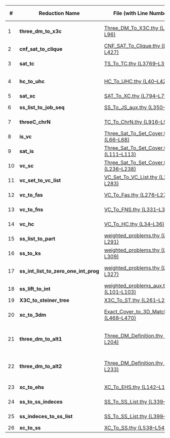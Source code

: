 | **#** | **Reduction Name**          | **File** (with Line Numbers)                                                                                                       | **Source Problem**         | **Goal Problem**              | **Poly**                                                                                                                |
|-------|-----------------------------|-----------------------------------------------------------------------------------------------------------------------------------|----------------------------|-------------------------------|------------------------------------------------------------------------------------------------------------------------|
| 1     | **three_dm_to_x3c**         | [Three_DM_To_X3C.thy (L94–L96)](https://github.com/alasleimi/poly-reductions/blob/master/Karp21/3DM_To_X3C/Three_DM_To_X3C.thy#L94-L96) | Three-Dimensional Matching | Exact Cover                  | [Three_DM_To_X3C_Poly.thy (L71)](https://github.com/alasleimi/poly-reductions/blob/master/Karp21/3DM_To_X3C/Three_DM_To_X3C_Poly.thy#L71) (no reviewed yet)  |
| 2     | **cnf_sat_to_clique**       | [CNF_SAT_To_Clique.thy (L425–L427)](https://github.com/alasleimi/poly-reductions/blob/master/Karp21/CNF_SAT_To_Clique/CNF_SAT_To_Clique.thy#L425-L427) | CNF-SAT                    | Clique                       | [CSTC_Poly.thy (L222)](https://github.com/alasleimi/poly-reductions/blob/master/Karp21/CNF_SAT_To_Clique/CSTC_Poly.thy#L222)               |
| 3     | **sat_tc**                  | [TS_To_TC.thy (L3769–L3771)](https://github.com/alasleimi/poly-reductions/blob/master/Karp21/CNF_SAT_To_TC/TS_To_TC.thy#L3769-L3771) | 3-CNF-SAT                    | 3-Colorability               | [TST3C_Poly.thy (L547)](https://github.com/alasleimi/poly-reductions/blob/master/Karp21/CNF_SAT_To_TC/TST3C_Poly.thy#L547)                |
| 4     | **hc_to_uhc**               | [HC_To_UHC.thy (L40–L42)](https://github.com/alasleimi/poly-reductions/blob/master/Karp21/HC_To_UHC/HC_To_UHC.thy#L40-L42)  | Hamiltonian Cycle          | Undirected Hamiltonian Cycle | [HC_To_UHC_Poly.thy (L155)](https://github.com/alasleimi/poly-reductions/blob/master/Karp21/HC_To_UHC/HC_To_UHC_Poly.thy#L155)            |
| 5     | **sat_xc**                  | [SAT_To_XC.thy (L794–L796)](https://github.com/alasleimi/poly-reductions/blob/master/Karp21/SAT_To_XC/SAT_To_XC.thy#L794-L796) | CNF-SAT                    | Exact Cover                  | [SAT_To_XC_poly.thy (L306)](https://github.com/alasleimi/poly-reductions/blob/master/Karp21/SAT_To_XC/SAT_To_XC_poly.thy#L306)            |
| 6     | **ss_list_to_job_seq**      | [SS_To_JS_aux.thy (L350–L352)](https://github.com/alasleimi/poly-reductions/blob/master/Karp21/SS_To_JS/SS_To_JS_aux.thy#L350-L352) | Subset Sum (List)          | Job Sequencing               | [SS_List_To_Job_Seq_Poly.thy (L59)](https://github.com/alasleimi/poly-reductions/blob/master/Karp21/SS_To_JS/SS_List_To_Job_Seq_Poly.thy#L59) |
| 7     | **threeC_chrN**             | [TC_To_ChrN.thy (L916–L918)](https://github.com/alasleimi/poly-reductions/blob/master/Karp21/TC_To_ChrN/TC_To_ChrN.thy#L916-L918) | 3-Colorability             | Chromatic Number             | [TC_To_ChrN_Poly.thy (L361)](https://github.com/alasleimi/poly-reductions/blob/master/Karp21/TC_To_ChrN/TC_To_ChrN_Poly.thy#L361)        |
| 8     | **is_vc**                   | [Three_Sat_To_Set_Cover.thy (L66–L68)](https://github.com/alasleimi/poly-reductions/blob/master/Karp21/Three_Sat_To_Set_Cover.thy#L66-L68) | Independent Set            | Vertex Cover                 | [TSTSC_Poly.thy (L53)](https://github.com/alasleimi/poly-reductions/blob/master/Karp21/TSTSC_Poly.thy#L53)                                |
| 9     | **sat_is**                  | [Three_Sat_To_Set_Cover.thy (L111–L113)](https://github.com/alasleimi/poly-reductions/blob/master/Karp21/Three_Sat_To_Set_Cover.thy#L111-L113) | CNF-SAT                    | Independent Set              | [TSTSC_Poly.thy (L584)](https://github.com/alasleimi/poly-reductions/blob/master/Karp21/TSTSC_Poly.thy#L584)                              |
| 10    | **vc_sc**                   | [Three_Sat_To_Set_Cover.thy (L236–L238)](https://github.com/alasleimi/poly-reductions/blob/master/Karp21/Three_Sat_To_Set_Cover.thy#L236-L238) | Vertex Cover               | Set Cover                    | [TSTSC_Poly.thy (L442)](https://github.com/alasleimi/poly-reductions/blob/master/Karp21/TSTSC_Poly.thy#L442)                              |
| 11    | **vc_set_to_vc_list**       | [VC_Set_To_VC_List.thy (L281–L283)](https://github.com/alasleimi/poly-reductions/blob/master/Karp21/VC_Set_To_VC_List/VC_Set_To_VC_List.thy#L281-L283) | Vertex Cover (Set)         | Vertex Cover (List)          | [VCSTVCL_Poly.thy (L49)](https://github.com/alasleimi/poly-reductions/blob/master/Karp21/VC_Set_To_VC_List/VCSTVCL_Poly.thy#L49)         |
| 12    | **vc_to_fas**               | [VC_To_Fas.thy (L276–L278)](https://github.com/alasleimi/poly-reductions/blob/master/Karp21/VC_To_FAS/VC_To_Fas.thy#L276-L278) | Vertex Cover               | Feedback Arc Set             | in progress                                                                                                                 |
| 13    | **vc_to_fns**               | [VC_To_FNS.thy (L331–L333)](https://github.com/alasleimi/poly-reductions/blob/master/Karp21/VC_To_FNS/VC_To_FNS.thy#L331-L333) | Vertex Cover               | Feedback Node Set            | [VCTFNS_Poly.thy (L87)](https://github.com/alasleimi/poly-reductions/blob/master/Karp21/VC_To_FNS/VCTFNS_Poly.thy#L87)                   |
| 14    | **vc_hc**                   | [VC_To_HC.thy (L34–L36)](https://github.com/alasleimi/poly-reductions/blob/master/Karp21/VC_To_HC/VC_To_HC.thy#L34-L36) | Vertex Cover (List)        | Hamiltonian Cycle            | [VCHC_Poly.thy (L303)](https://github.com/alasleimi/poly-reductions/blob/master/Karp21/VC_To_HC/VCHC_Poly.thy#L303)                      |
| 15    | **ss_list_to_part**         | [weighted_problems.thy (L289–L291)](https://github.com/alasleimi/poly-reductions/blob/master/Karp21/weight_problems/weighted_problems.thy#L289-L291) | Subset Sum (List)          | Partition                    | [weighted_problems_poly.thy (L98)](https://github.com/alasleimi/poly-reductions/blob/master/Karp21/weight_problems/weighted_problems_poly.thy#L98) |
| 16    | **ss_to_ks**                | [weighted_problems.thy (L307–L309)](https://github.com/alasleimi/poly-reductions/blob/master/Karp21/weight_problems/weighted_problems.thy#L307-L309) | Subset Sum                 | Knapsack                     | [weighted_problems_poly.thy (L148)](https://github.com/alasleimi/poly-reductions/blob/master/Karp21/weight_problems/weighted_problems_poly.thy#L148) |
| 17    | **ss_int_list_to_zero_one_int_prog** | [weighted_problems.thy (L325–L327)](https://github.com/alasleimi/poly-reductions/blob/master/Karp21/weight_problems/weighted_problems.thy#L325-L327) | Subset Sum (Int List)      | Zero-One Integer Programming | [weighted_problems_poly.thy (L200)](https://github.com/alasleimi/poly-reductions/blob/master/Karp21/weight_problems/weighted_problems_poly.thy#L200) |
| 18    | **ss_lift_to_int**          | [weighted_problems_aux.thy (L101–L103)](https://github.com/alasleimi/poly-reductions/blob/master/Karp21/weight_problems/weighted_problems_aux.thy#L101-L103) | Subset Sum (List)          | Subset Sum (Int List)        | [weighted_problems_poly.thy (L32)](https://github.com/alasleimi/poly-reductions/blob/master/Karp21/weight_problems/weighted_problems_poly.thy#L32) |
| 19    | **X3C_to_steiner_tree**     | [X3C_To_ST.thy (L261–L263)](https://github.com/alasleimi/poly-reductions/blob/master/Karp21/X3C_To_ST/X3C_To_ST.thy#L261-L263) | Exact Cover                | Steiner Tree                 | Missing                                                                                                                 |
| 20    | **xc_to_3dm**               | [Exact_Cover_to_3D_Matching.thy (L468–L470)](https://github.com/alasleimi/poly-reductions/blob/master/Karp21/XC_To_3DM/Exact_Cover_to_3D_Matching.thy#L468-L470) | Exact Cover                | Three-Dimensional Matching   | Missing                                                                                                                 |
| 21    | **three_dm_to_alt1**        | [Three_DM_Definition.thy (L202–L204)](https://github.com/alasleimi/poly-reductions/blob/master/Karp21/XC_To_3DM/Three_DM_Definition.thy#L202-L204) | Three-Dimensional Matching | Three-Dimensional Matching (Alt1) | Missing                                                                                                                |
| 22    | **three_dm_to_alt2**        | [Three_DM_Definition.thy (L230–L233)](https://github.com/alasleimi/poly-reductions/blob/master/Karp21/XC_To_3DM/Three_DM_Definition.thy#L230-L233) | Three-Dimensional Matching | Three-Dimensional Matching (Alt2) | Missing                                                                                                                |
| 23    | **xc_to_ehs**               | [XC_To_EHS.thy (L142–L144)](https://github.com/alasleimi/poly-reductions/blob/master/Karp21/XC_To_EHS/XC_To_EHS.thy#L142-L144) | Exact Cover                | Exact Hitting Set            | [XC_To_EHS_poly.thy (L67)](https://github.com/alasleimi/poly-reductions/blob/master/Karp21/XC_To_EHS/XC_To_EHS_poly.thy#L67)             |
| 24    | **ss_to_ss_indeces**        | [SS_To_SS_List.thy (L339–L341)](https://github.com/alasleimi/poly-reductions/blob/master/Karp21/XC_To_SS/SS_To_SS_List.thy#L339-L341) | Subset Sum                 | Subset Sum (Indices)         | [SS_To_SS_List_poly.thy (L48)](https://github.com/alasleimi/poly-reductions/blob/master/Karp21/XC_To_SS/SS_To_SS_List_poly.thy#L48)       |
| 25    | **ss_indeces_to_ss_list**   | [SS_To_SS_List.thy (L399–L401)](https://github.com/alasleimi/poly-reductions/blob/master/Karp21/XC_To_SS/SS_To_SS_List.thy#L399-L401) | Subset Sum (Indices)       | Subset Sum (List)            | [SS_To_SS_List_poly.thy (L114)](https://github.com/alasleimi/poly-reductions/blob/master/Karp21/XC_To_SS/SS_To_SS_List_poly.thy#L114)     |
| 26    | **xc_to_ss**                | [XC_To_SS.thy (L538–L540)](https://github.com/alasleimi/poly-reductions/blob/master/Karp21/XC_To_SS/XC_To_SS.thy#L538-L540) | Exact Cover                | Subset Sum                   | [XC_To_SS_poly.thy (L66)](https://github.com/alasleimi/poly-reductions/blob/master/Karp21/XC_To_SS/XC_To_SS_poly.thy#L66)               |
